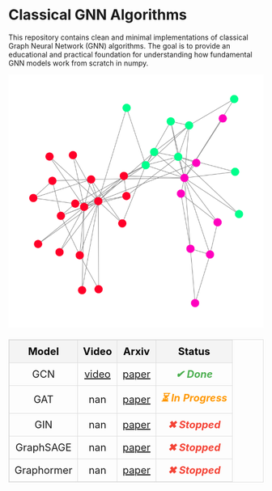 # Classical GNN Algorithms

This repository contains clean and minimal implementations of classical Graph Neural Network (GNN) algorithms. The goal is to provide an educational and practical foundation for understanding how fundamental GNN models work from scratch in numpy.

![graph](artifacts/images/graph.png)

<table style="width: 100%; font-size: 20px; border-collapse: collapse; border: 1px solid #ddd;">
  <tr>
    <th style="padding: 10px; text-align: center; border: 1px solid #ddd; background-color: #f4f4f4; color: black;">Model</th>
    <th style="padding: 10px; text-align: center; border: 1px solid #ddd; background-color: #f4f4f4; color: black;">Video</th>
    <th style="padding: 10px; text-align: center; border: 1px solid #ddd; background-color: #f4f4f4; color: black;">Arxiv</th>
    <th style="padding: 10px; text-align: center; border: 1px solid #ddd; background-color: #f4f4f4; color: black;">Status</th>
  </tr>
  <tr>
    <td style="padding: 10px; text-align: center; border: 1px solid #ddd;">GCN</td>
    <td style="padding: 10px; text-align: center; border: 1px solid #ddd;"><a href="artifacts/videos/video_after_train_gcn.mp4">video</a></td>
    <td style="padding: 10px; text-align: center; border: 1px solid #ddd;"><a href="https://arxiv.org/pdf/1609.02907">paper</a></td>
    <td style="padding: 10px; text-align: center; border: 1px solid #ddd; color: #4CAF50; font-weight: bold; font-style: italic;">✔ Done</td>
  </tr>
  <tr>
    <td style="padding: 10px; text-align: center; border: 1px solid #ddd;">GAT</td>
    <td style="padding: 10px; text-align: center; border: 1px solid #ddd;">nan</td>
    <td style="padding: 10px; text-align: center; border: 1px solid #ddd;"><a href="https://arxiv.org/pdf/1905.01121">paper</a></td>
    <td style="padding: 10px; text-align: center; border: 1px solid #ddd; color: #FF9800; font-weight: bold; font-style: italic;">⏳ In Progress</td>
  </tr>
  <tr>
    <td style="padding: 10px; text-align: center; border: 1px solid #ddd;">GIN</td>
    <td style="padding: 10px; text-align: center; border: 1px solid #ddd;">nan</td>
    <td style="padding: 10px; text-align: center; border: 1px solid #ddd;"><a href="https://arxiv.org/pdf/1905.01121">paper</a></td>
    <td style="padding: 10px; text-align: center; border: 1px solid #ddd; color: #F44336; font-weight: bold; font-style: italic;">✖ Stopped</td>
  </tr>
  <tr>
    <td style="padding: 10px; text-align: center; border: 1px solid #ddd;">GraphSAGE</td>
    <td style="padding: 10px; text-align: center; border: 1px solid #ddd;">nan</td>
    <td style="padding: 10px; text-align: center; border: 1px solid #ddd;"><a href="https://arxiv.org/pdf/1706.02216">paper</a></td>
    <td style="padding: 10px; text-align: center; border: 1px solid #ddd; color: #F44336; font-weight: bold; font-style: italic;">✖ Stopped</td>
  </tr>
  <tr>
    <td style="padding: 10px; text-align: center; border: 1px solid #ddd;">Graphormer</td>
    <td style="padding: 10px; text-align: center; border: 1px solid #ddd;">nan</td>
    <td style="padding: 10px; text-align: center; border: 1px solid #ddd;"><a href="https://arxiv.org/pdf/2106.05234">paper</a></td>
    <td style="padding: 10px; text-align: center; border: 1px solid #ddd; color: #F44336; font-weight: bold; font-style: italic;">✖ Stopped</td>
  </tr>
</table>
